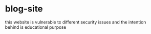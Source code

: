 # blog-site

this website is vulnerable to different security issues and the intention behind is educational purpose
